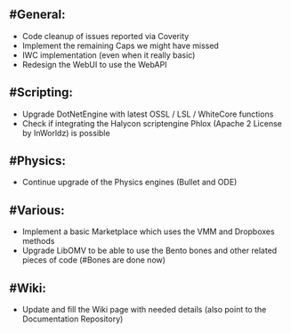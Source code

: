 #General:
--------
* Code cleanup of issues reported via Coverity
* Implement the remaining Caps we might have missed
* IWC implementation (even when it really basic)
* Redesign the WebUI to use the WebAPI

#Scripting:
--------
* Upgrade DotNetEngine with latest OSSL / LSL / WhiteCore functions
* Check if integrating the Halycon scriptengine Phlox (Apache 2 License by InWorldz) is possible

#Physics:
--------
* Continue upgrade of the Physics engines (Bullet and ODE)

#Various:
--------
* Implement a basic Marketplace which uses the VMM and Dropboxes methods
* Upgrade LibOMV to be able to use the Bento bones and other related pieces of code (#Bones are done now)

#Wiki:
--------
* Update and fill the Wiki page with needed details (also point to the Documentation Repository)
